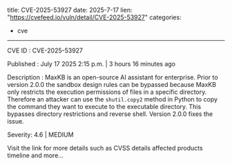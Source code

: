  
title: CVE-2025-53927
date: 2025-7-17
lien: "https://cvefeed.io/vuln/detail/CVE-2025-53927"
categories:
  - cve
---

CVE ID : CVE-2025-53927

Published :  July 17
2025
2:15 p.m. | 3 hours
16 minutes ago

Description : MaxKB is an open-source AI assistant for enterprise. Prior to version 2.0.0
the sandbox design rules can be bypassed because MaxKB only restricts the execution permissions of files in a specific directory. Therefore
an attacker can use the `shutil.copy2` method in Python to copy the command they want to execute to the executable directory. This bypasses directory restrictions and reverse shell. Version 2.0.0 fixes the issue.

Severity: 4.6 | MEDIUM

Visit the link for more details
such as CVSS details
affected products
timeline
and more...
